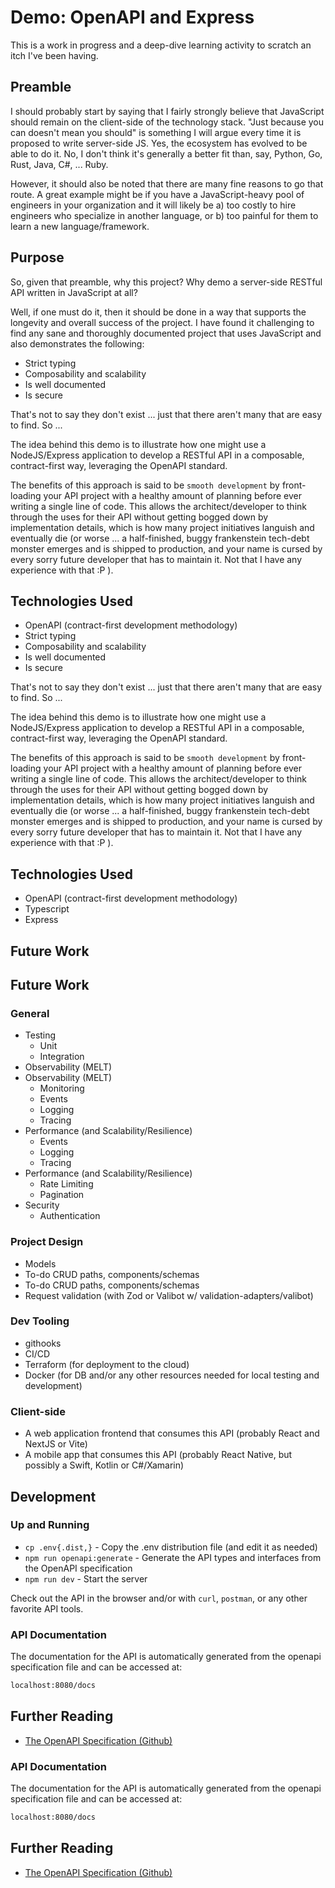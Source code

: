 # Demo: OpenAPI and Express

This is a work in progress and a deep-dive learning activity to scratch an itch I've been having.

## Preamble

I should probably start by saying that I fairly strongly believe that JavaScript should remain on the client-side of the
technology stack. "Just because you can doesn't mean you should" is something I will argue every time it is proposed to
write server-side JS. Yes, the ecosystem has evolved to be able to do it.  No, I don't think it's generally a better fit
than, say, Python, Go, Rust, Java, C#, ... Ruby.

However, it should also be noted that there are many fine reasons to go that route. A great example might be if you have
a JavaScript-heavy pool of engineers in your organization and it will likely be a) too costly to hire engineers who
specialize in another language, or b) too painful for them to learn a new language/framework.

## Purpose

So, given that preamble, why this project?  Why demo a server-side RESTful API written in JavaScript at all?

Well, if one must do it, then it should be done in a way that supports the longevity and overall success of the project.
I have found it challenging to find any sane and thoroughly documented project that uses JavaScript and also
demonstrates the following:

*   Strict typing
*   Composability and scalability
*   Is well documented
*   Is secure

That's not to say they don't exist ... just that there aren't many that are easy to find. So ...

The idea behind this demo is to illustrate how one might use a NodeJS/Express application to develop a RESTful API in a
composable, contract-first way, leveraging the OpenAPI standard.

The benefits of this approach is said to be `smooth development` by front-loading your API project with a healthy amount
of planning before ever writing a single line of code. This allows the architect/developer to think through the uses for
their API without getting bogged down by implementation details, which is how many project initiatives languish and
eventually die (or worse ... a half-finished, buggy frankenstein tech-debt monster emerges and is shipped to production,
and your name is cursed by every sorry future developer that has to maintain it. Not that I have any experience with
that :P ).

## Technologies Used

*   OpenAPI (contract-first development methodology)
*   Strict typing
*   Composability and scalability
*   Is well documented
*   Is secure

That's not to say they don't exist ... just that there aren't many that are easy to find. So ...

The idea behind this demo is to illustrate how one might use a NodeJS/Express application to develop a RESTful API in a
composable, contract-first way, leveraging the OpenAPI standard.

The benefits of this approach is said to be `smooth development` by front-loading your API project with a healthy amount
of planning before ever writing a single line of code. This allows the architect/developer to think through the uses for
their API without getting bogged down by implementation details, which is how many project initiatives languish and
eventually die (or worse ... a half-finished, buggy frankenstein tech-debt monster emerges and is shipped to production,
and your name is cursed by every sorry future developer that has to maintain it. Not that I have any experience with
that :P ).

## Technologies Used

*   OpenAPI (contract-first development methodology)
*   Typescript
*   Express

## Future Work
## Future Work

### General

*   Testing
    *   Unit
    *   Integration
*   Observability (MELT)
*   Observability (MELT)
    *   Monitoring
    *   Events
    *   Logging
    *   Tracing
*   Performance (and Scalability/Resilience)
    *   Events
    *   Logging
    *   Tracing
*   Performance (and Scalability/Resilience)
    *   Rate Limiting
    *   Pagination
*   Security
    *   Authentication

### Project Design

*   Models
*   To-do CRUD paths, components/schemas
*   To-do CRUD paths, components/schemas
*   Request validation (with Zod or Valibot w/ validation-adapters/valibot)

### Dev Tooling

*   githooks
*   CI/CD
*   Terraform (for deployment to the cloud)
*   Docker (for DB and/or any other resources needed for local testing and development)

### Client-side

*   A web application frontend that consumes this API (probably React and NextJS or Vite)
*   A mobile app that consumes this API (probably React Native, but possibly a Swift, Kotlin or C#/Xamarin)

## Development

### Up and Running

*   `cp .env{.dist,}` - Copy the .env distribution file (and edit it as needed)
*   `npm run openapi:generate` - Generate the API types and interfaces from the OpenAPI specification
*   `npm run dev` - Start the server

Check out the API in the browser and/or with `curl`, `postman`, or any other favorite API tools.

### API Documentation

The documentation for the API is automatically generated from the openapi specification file and can be accessed at:

```sh
localhost:8080/docs
```

## Further Reading

*   [The OpenAPI Specification (Github)](https://github.com/OAI/OpenAPI-Specification)

### API Documentation

The documentation for the API is automatically generated from the openapi specification file and can be accessed at:

```sh
localhost:8080/docs
```

## Further Reading

*   [The OpenAPI Specification (Github)](https://github.com/OAI/OpenAPI-Specification)

